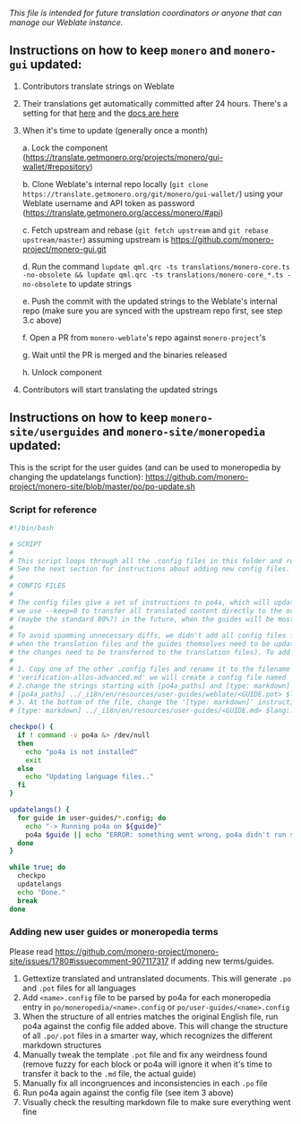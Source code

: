 *This file is intended for future translation coordinators or anyone that can manage our Weblate instance.*

## Instructions on how to keep `monero` and `monero-gui` updated:

1. Contributors translate strings on Weblate
2. Their translations get automatically committed after 24 hours. There's a setting for that [here](https://translate.getmonero.org/settings/monero/gui-wallet/#vcs) and the [docs are here](https://docs.weblate.org/en/weblate-4.8/admin/projects.html#component-commit-pending-age)
3. When it's time to update (generally once a month)

    a. Lock the component (https://translate.getmonero.org/projects/monero/gui-wallet/#repository)
    
    b. Clone Weblate's internal repo locally (`git clone https://translate.getmonero.org/git/monero/gui-wallet/`) using your Weblate username and API token as password (https://translate.getmonero.org/access/monero/#api)
    
    c. Fetch upstream and rebase (`git fetch upstream` and `git rebase upstream/master`) assuming upstream is https://github.com/monero-project/monero-gui.git
    
    d. Run the command `lupdate qml.qrc -ts translations/monero-core.ts -no-obsolete && lupdate qml.qrc -ts translations/monero-core_*.ts -no-obsolete` to update strings
    
    e. Push the commit with the updated strings to the Weblate's internal repo (make sure you are synced with the upstream repo first, see step 3.c above)
   
    f. Open a PR from `monero-weblate`'s repo against `monero-project`'s
    
    g. Wait until the PR is merged and the binaries released
    
    h. Unlock component
4. Contributors will start translating the updated strings

## Instructions on how to keep `monero-site/userguides` and `monero-site/moneropedia` updated:

This is the script for the user guides (and can be used to moneropedia by changing the updatelangs function): https://github.com/monero-project/monero-site/blob/master/po/po-update.sh 

### Script for reference

```bash
#!/bin/bash

# SCRIPT
#
# This script loops through all the .config files in this folder and run po4a on them. The config files are one for each user guide.
# See the next section for instructions about adding new config files.
#
# CONFIG FILES
#
# The config files give a set of instructions to po4a, which will update all translations files (.pot and .po) and documents (.md) at the same time.
# we use --keep=0 to transfer all translated content directly to the original markdown file, but would be good to switch to a more reasonable thresold
# (maybe the standard 80%?) in the future, when the guides will be mostly translated.
#
# To avoid spamming unnecessary diffs, we didn't add all config files for all guides. A new config file should be added
# when the translation files and the guides themselves need to be updated (so, when the original document got changed and 
# the changes need to be transferred to the translation files). To add a new config file to be managed by po4a:
#
# 1. Copy one of the other .config files and rename it to the filename of the guide it's going to point to (for example, for the user guide
# 'verification-allos-advanced.md' we will create a config file named 'verification-allos-advanced.config').
# 2.change the strings starting with [po4a_paths] and [type: markdown] using this structure:
# [po4a_paths] ../_i18n/en/resources/user-guides/weblate/<GUIDE.pot> $lang:../_i18n/$lang/resources/user-guides/weblate/<GUIDE.po>
# 3. At the bottom of the file, change the '[type: markdown]' instruction:
# [type: markdown] ../_i18n/en/resources/user-guides/<GUIDE.md> $lang:../_i18n/$lang/resources/user-guides/<GUIDE.md>

checkpo() {
  if ! command -v po4a &> /dev/null
  then
    echo "po4a is not installed"
    exit
  else
    echo "Updating language files.."
  fi
}

updatelangs() {
  for guide in user-guides/*.config; do
    echo "-> Running po4a on ${guide}"
    po4a $guide || echo "ERROR: something went wrong, po4a didn't run succesfully on ${guide}"
  done
}

while true; do
  checkpo
  updatelangs
  echo "Done."
  break
done
```
### Adding new user guides or moneropedia terms

Please read https://github.com/monero-project/monero-site/issues/1780#issuecomment-907117317 if adding new terms/guides.

1. Gettextize translated and untranslated documents. This will generate `.po` and `.pot` files for all languages
2. Add `<name>.config` file to be parsed by po4a for each moneropedia entry in `po/moneropedia/<name>.config` or `po/user-guides/<name>.config`
3. When the structure of all entries matches the original English file, run po4a against the config file added above. This will change the structure of all `.po/.pot` files in a smarter way, which recognizes the different markdown structures
4. Manually tweak the template `.pot` file and fix any weirdness found (remove fuzzy for each block or po4a will ignore it when it's time to transfer it back to the `.md` file, the actual guide)
5. Manually fix all incongruences and inconsistencies in each `.po` file
6. Run po4a again against the config file (see item 3 above)
7. Visually check the resulting markdown file to make sure everything went fine
